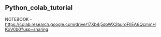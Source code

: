 ## Python_colab_tutorial

NOTEBOOK - https://colab.research.google.com/drive/17Xb4j5doWX2buroFIIEA6QcmmHKxV0b0?usp=sharing

